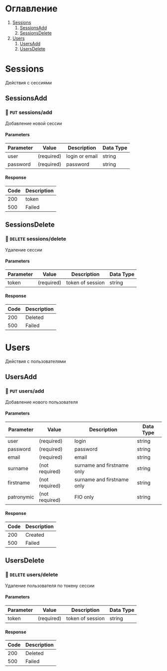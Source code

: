 # Оглавление
1. [Sessions](#Sessions)
    1. [SessionsAdd](#SessionsAdd)
    1. [SessionsDelete](#SessionsDelete)
2. [Users](#Users)
    1. [UsersAdd](#UsersAdd)
    1. [UsersDelete](#UsersDelete)
# Sessions
Действия с сессиями
            
## SessionsAdd
### :orange_book: `PUT` **sessions/add**
Добавление новой сессии
            
#### Parameters
| Parameter | Value | Description | Data Type |
|-|-|-|-|
| user | (required) | login or email | string |
| password | (required) | password | string |
#### Response
| Code | Description |
|-|-|
| 200 | token |
| 500 | Failed |
## SessionsDelete
### :closed_book: `DELETE` **sessions/delete**
Удаление сессии
            
#### Parameters
| Parameter | Value | Description | Data Type |
|-|-|-|-|
| token | (required) | token of session | string |
#### Response
| Code | Description |
|-|-|
| 200 | Deleted |
| 500 | Failed |
# Users
Действия с пользователями
            
## UsersAdd
### :orange_book: `PUT` **users/add**
Добавление нового пользователя
            
#### Parameters
| Parameter | Value | Description | Data Type |
|-|-|-|-|
| user | (required) | login | string |
| password | (required) | password | string |
| email | (required) | email | string |
| surname | (not required) | surname and firstname only | string |
| firstname | (not required) | surname and firstname only | string |
| patronymic | (not required) | FIO only | string |
#### Response
| Code | Description |
|-|-|
| 200 | Created |
| 500 | Failed |
## UsersDelete
### :closed_book: `DELETE` **users/delete**
Удаление пользователя по токену сессии
            
#### Parameters
| Parameter | Value | Description | Data Type |
|-|-|-|-|
| token | (required) | token of session | string |
#### Response
| Code | Description |
|-|-|
| 200 | Deleted |
| 500 | Failed |
